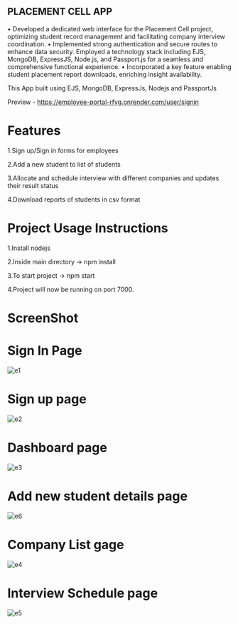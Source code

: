 ## PLACEMENT CELL APP

•	Developed a dedicated web interface for the Placement Cell project, optimizing student record management and facilitating company interview coordination.
•	Implemented strong authentication and secure routes to enhance data security. Employed a technology stack including EJS, MongoDB, ExpressJS, Node.js, and Passport.js for a seamless and comprehensive functional experience.
•	Incorporated a key feature enabling student placement report downloads, enriching insight availability.


This App built using EJS, MongoDB, ExpressJs, Nodejs and PassportJs

Preview -   https://employee-portal-rfvg.onrender.com/user/signin

# Features

1.Sign up/Sign in forms for employees

2.Add a new student to list of students

3.Allocate and schedule interview with different companies and updates their result status

4.Download reports of students in csv format

# Project Usage Instructions

1.Install nodejs

2.Inside main directory -> npm install

3.To start project -> npm start

4.Project will now be running on port 7000.


# ScreenShot 

# Sign In Page
![e1](https://github.com/ketandogra/employee_portal/assets/75082428/dd1e3782-f0ce-4b73-aebc-02d1c049d02c)

# Sign up page
![e2](https://github.com/ketandogra/employee_portal/assets/75082428/5aba093b-f223-460f-aa9e-7abe2880412c)

# Dashboard page
![e3](https://github.com/ketandogra/employee_portal/assets/75082428/b01b0036-b22d-4601-bbd0-e44f945203f6)

# Add new student details page
![e6](https://github.com/ketandogra/employee_portal/assets/75082428/52271e03-727e-428c-b9cd-4c8fb86b768f)


# Company List gage
![e4](https://github.com/ketandogra/employee_portal/assets/75082428/d935c67b-2133-47bd-aff5-0ab902b9bd25)

# Interview Schedule page
![e5](https://github.com/ketandogra/employee_portal/assets/75082428/533f8291-503e-46d1-9182-5777ab807022)

